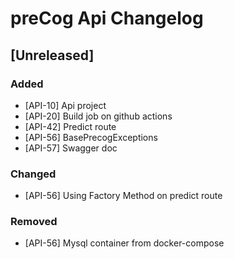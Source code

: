 # preCog Api Changelog
<!-- All notable changes to this project will be documented in this file.

The format is based on [Keep a Changelog](https://keepachangelog.com/en/1.0.0/),
and this project adheres to [Semantic Versioning](https://semver.org/spec/v2.0.0.html). -->

<!-- [Unreleased]
### Added
### Changed
### Deprecated
### Removed
### Fixed
### Security
-->

## [Unreleased]

### Added
- [API-10] Api project
- [API-20] Build job on github actions
- [API-42] Predict route
- [API-56] BasePrecogExceptions
- [API-57] Swagger doc

### Changed
- [API-56] Using Factory Method on predict route

### Removed
- [API-56] Mysql container from docker-compose